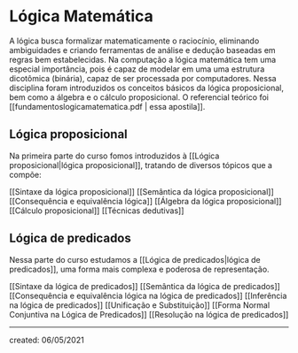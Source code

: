 # Lógica Matemática
A lógica busca formalizar matematicamente o raciocínio, eliminando ambiguidades e criando ferramentas de análise e dedução baseadas em regras bem estabelecidas. Na computação a lógica matemática tem uma especial importância, pois é capaz de modelar em uma uma estrutura dicotômica (binária), capaz de ser processada por computadores. Nessa disciplina foram introduzidos os conceitos básicos da lógica proposicional, bem como a álgebra e o cálculo proposicional. O referencial teórico foi [[fundamentoslogicamatematica.pdf | essa apostila]].

## Lógica proposicional
Na primeira parte do curso fomos introduzidos à [[Lógica proposicional|lógica proposicional]], tratando de diversos tópicos que a compõe:

[[Sintaxe da lógica proposicional]]
[[Semântica da lógica proposicional]]
[[Consequência e equivalência lógica]]
[[Álgebra da lógica proposicional]]
[[Cálculo proposicional]]
[[Técnicas dedutivas]]

## Lógica de predicados
Nessa parte do curso estudamos a [[Lógica de predicados|lógica de predicados]], uma forma mais complexa e poderosa de representação.

[[Sintaxe da lógica de predicados]]
[[Semântica da lógica de predicados]]
[[Consequência e equivalência lógica na lógica de predicados]]
[[Inferência na lógica de predicados]]
[[Unificação e Substituição]]
[[Forma Normal Conjuntiva na Lógica de Predicados]]
[[Resolução na lógica de predicados]]

---

created: 06/05/2021
